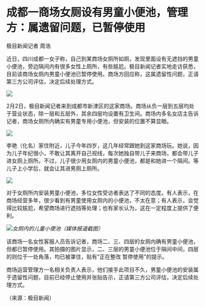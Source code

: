 # 成都一商场女厕设有男童小便池，管理方：属遗留问题，已暂停使用

极目新闻记者 周浩

近日，四川成都一女子称，自己到某商场女厕所如厕，发现里面设有无遮挡的男童小便池，旁边隔间内有很多女性上厕所，有些尴尬。极目新闻记者实地走访获悉，目前该商场女厕内男童小便池已暂停使用。商场方回应称，这属遗留性问题，正请第三方公司评估，决定后续处理方式。

![](https://inews.gtimg.com/newsapp_bt/0/15640269961/1000)

2月2日，极目新闻记者来到成都市新津区的这家商场。商场从负一层到五层均处于营业状态，除一层和五层外，其余四层均设置有卫生间。商场内多名女店主告诉记者，商场女厕所内确实有男童专用小便池，但安装的位置不算显眼。

![](https://inews.gtimg.com/newsapp_bt/0/15640269966/1000)

李艳（化名）家住附近，儿子今年四岁，这几年经常跟她到这家商场玩。她说，因为儿子年纪很小，不敢让其离开自己视线，每次她独自带儿子来商场，都会带儿子进女厕上厕所。不过，儿子很少用女厕内的男童小便池，都是和她进一个隔间。等儿子上小学后，就会让其进男厕上厕所。

![](https://inews.gtimg.com/newsapp_bt/0/15640269969/1000)

对于女厕所内安装男童小便池，多位女性受访者表达了不同的态度。有人表示，在商场经营多年，很少看到有男童使用女厕内的小便池，不太在意；有人表示，会觉得比较尴尬，希望商场进行遮挡等处理；也有家长认为，这在一定程度上提供了便利。

![](https://inews.gtimg.com/newsapp_bt/0/15640269970/1000)_女厕内的儿童小便池（媒体报道截图）_

该商场一名女性客服人员告诉记者，商场二、三、四层的女厕内确有男童小便池，但都已暂停使用。其拍摄的图片显示，二、三层的男童小便池位于隔间中间，四层的则位于一处角落，均已被罩住，贴有“正在整改
暂停使用”的提示。

商场运营管理方一名相关负责人表示，他们接手此项目不久，男童小便池的安装属于遗留性问题，目前已经停止使用并张贴告示，正请第三方公司评估，决定后续处理方式。

（来源：极目新闻）

